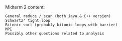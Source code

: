 Midterm 2 content:

    General reduce / scan (both Java & C++ version)
    Schwartz' tight loop
    Bitonic sort (probably bitonic loops with barrier)
    MPI
    Possibly other questions related to analysis